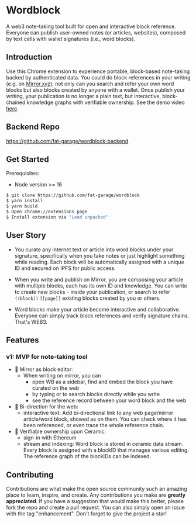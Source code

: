 # Wordblock

A web3 note-taking tool built for open and interactive block reference. Everyone can publish user-owned notes (or articles, websites), composed by text cells with wallet signatures (i.e., word blocks).


## Introduction

Use this Chrome extension to experience portable, block-based note-taking backed by authenticated data. You could do block references in your writing (e.g. on [Mirror.xyz](https://mirror.xyz/conaw.eth/hBj9GSkYzLpQM524VBVhjO8C5-KQFw9UmfrYkerlvZE)), not only can you search and refer your own word blocks but also blocks created by anyone with a wallet. Once publish your writing, your publication is no longer a plain text, but interactive, block-chained knowledge graphs with verifiable ownership. See the demo video [here](https://www.youtube.com/watch?v=lp3NMGuktZc).

## Backend Repo
https://github.com/fat-garage/wordblock-backend

## Get Started
Prerequisites:
- Node version >= 16

```sh
$ git clone https://github.com/fat-garage/wordblock
$ yarn install
$ yarn build
$ Open chrome://extensions page
$ Install extension via "Load unpacked"
```

## User Story

* You curate any internet text or article into word blocks under your signature, specifically when you take notes or just highlight something while reading. Each block will be automatically assigned with a unique ID and secured on IPFS for public access.

* When you write and publish on Mirror, you are composing your article with multiple blocks, each has its own ID and knowledge. You can write to create new blocks `·` inside your publication, or search to refer `((block))` `[[page]]` existing blocks created by you or others. 

* Word blocks make your article become interactive and collaborative. Everyone can simply track block references and verify signature chains. That's WEB3.

## Features

### v1: MVP for note-taking tool

- 👀 Mirror as block editor:
  - When writing on mirror, you can 
    - open WB as a sidebar, find and embed the block you have curated on the web
    - by typing  or to search blocks directly while you write
    - see the reference record between your word block and the web
- 🔐 Bi-direction for the web: 
  - interactive text:  Add bi-directional link  to any web page/mirror article/word block, showed as on them. You can check where it has been referenced, or even trace the whole reference chain.
- 🔗 Verifiable ownership upon Ceramic:
  - sign-in with Ethereum
  - stream and indexing: Word block is stored in ceramic data stream. Every block is assigned with a blockID that manages various editing. The reference graph of the blockIDs can be indexed.

## Contributing

Contributions are what make the open source community such an amazing place to learn, inspire, and create. Any contributions you make are **greatly appreciated**. If you have a suggestion that would make this better, please fork the repo and create a pull request. You can also simply open an issue with the tag "enhancement". Don't forget to give the project a star! 



